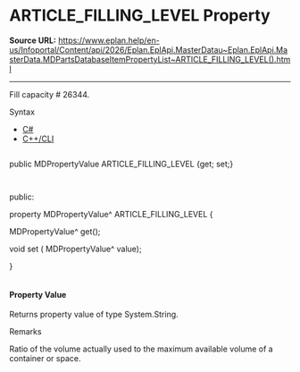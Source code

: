 # ARTICLE_FILLING_LEVEL Property

**Source URL:** https://www.eplan.help/en-us/Infoportal/Content/api/2026/Eplan.EplApi.MasterDatau~Eplan.EplApi.MasterData.MDPartsDatabaseItemPropertyList~ARTICLE_FILLING_LEVEL().html

---

Fill capacity # 26344.

Syntax

- [C#](#i-syntax-CS)
- [C++/CLI](#i-syntax-CPP2005)

```
```
public MDPropertyValue ARTICLE_FILLING_LEVEL {get; set;}
```
```

```
```
public:

property MDPropertyValue^ ARTICLE_FILLING_LEVEL {

   MDPropertyValue^ get();

   void set (    MDPropertyValue^ value);

}
```
```

#### Property Value

Returns property value of type System.String.

Remarks

Ratio of the volume actually used to the maximum available volume of a container or space.
